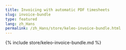 ```yaml
---
title: Invoicing with automatic PDF timesheets
slug: invoice-bundle
type: featured
lang: zh_Hans
permalink: /zh_Hans/store/keleo-invoice-bundle.html
---
```


{% include store/keleo-invoice-bundle.md %}
